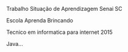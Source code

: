 Trabalho Situação de Aprendizagem Senai SC

Escola Aprenda Brincando 

Tecnico em informatica para internet 2015

Java...
